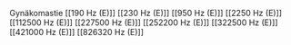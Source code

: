 Gynäkomastie
[[190 Hz (E)]]
[[230 Hz (E)]]
[[950 Hz (E)]]
[[2250 Hz (E)]]
[[112500 Hz (E)]]
[[227500 Hz (E)]]
[[252200 Hz (E)]]
[[322500 Hz (E)]]
[[421000 Hz (E)]]
[[826320 Hz (E)]]